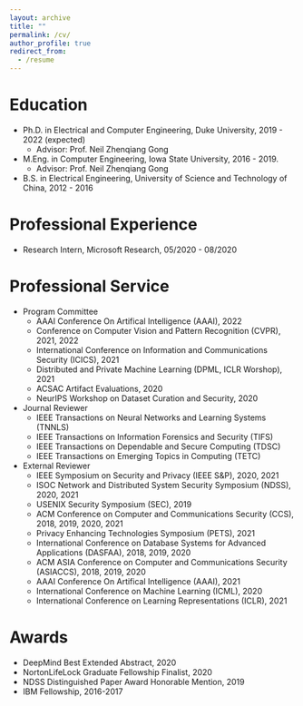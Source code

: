 ```yaml
---
layout: archive
title: ""
permalink: /cv/
author_profile: true
redirect_from:
  - /resume
---
```




Education
======
* Ph.D. in Electrical and Computer Engineering, Duke University, 2019 - 2022 (expected)
  * Advisor: Prof. Neil Zhenqiang Gong
* M.Eng. in Computer Engineering, Iowa State University, 2016 - 2019.
  * Advisor: Prof. Neil Zhenqiang Gong
* B.S. in Electrical Engineering, University of Science and Technology of China, 2012 - 2016


Professional Experience
======
* Research Intern, Microsoft Research, 05/2020 - 08/2020


Professional Service
======
* Program Committee
  * AAAI Conference On Artifical Intelligence (AAAI), 2022
  * Conference on Computer Vision and Pattern Recognition (CVPR), 2021, 2022
  * International Conference on Information and Communications Security (ICICS), 2021
  * Distributed and Private Machine Learning (DPML, ICLR Worshop), 2021
  * ACSAC Artifact Evaluations, 2020
  * NeurIPS Workshop on Dataset Curation and Security, 2020
* Journal Reviewer
  * IEEE Transactions on Neural Networks and Learning Systems (TNNLS)
  * IEEE Transactions on Information Forensics and Security (TIFS)
  * IEEE Transactions on Dependable and Secure Computing (TDSC)
  * IEEE Transactions on Emerging Topics in Computing (TETC)
* External Reviewer
  * IEEE Symposium on Security and Privacy (IEEE S&P), 2020, 2021
  * ISOC Network and Distributed System Security Symposium (NDSS), 2020, 2021
  * USENIX Security Symposium (SEC), 2019
  * ACM Conference on Computer and Communications Security (CCS), 2018, 2019, 2020, 2021
  * Privacy Enhancing Technologies Symposium (PETS), 2021
  * International Conference on Database Systems for Advanced Applications (DASFAA), 2018, 2019, 2020
  * ACM ASIA Conference on Computer and Communications Security (ASIACCS), 2018, 2019, 2020
  * AAAI Conference On Artifical Intelligence (AAAI), 2021
  * International Conference on Machine Learning (ICML), 2020
  * International Conference on Learning Representations (ICLR), 2021

Awards
======
* DeepMind Best Extended Abstract, 2020
* NortonLifeLock Graduate Fellowship Finalist, 2020
* NDSS Distinguished Paper Award Honorable Mention, 2019
* IBM Fellowship, 2016-2017

